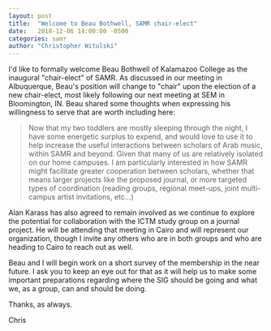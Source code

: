 ```yaml
---
layout: post
title:  "Welcome to Beau Bothwell, SAMR chair-elect"
date:   2018-12-06 14:00:00 -0500
categories: samr
author: "Christopher Witulski"
---
```

I'd like to formally welcome Beau Bothwell of Kalamazoo College as the inaugural "chair-elect" of SAMR. As discussed in our meeting in Albuquerque, Beau's position will change to "chair" upon the election of a new chair-elect, most likely following our next meeting at SEM in Bloomington, IN. Beau shared some thoughts when expressing his willingness to serve that are worth including here:

>Now that my two toddlers are mostly sleeping through the night, I have some energetic surplus to expend, and would love to use it to help increase the useful interactions between scholars of Arab music, within SAMR and beyond. Given that many of us are relatively isolated on our home campuses. I am particularly interested in how SAMR might facilitate greater cooperation between scholars, whether that means larger projects like the proposed journal, or more targeted types of coordination (reading groups, regional meet-ups, joint multi-campus artist invitations, etc…)

Alan Karass has also agreed to remain involved as we continue to explore the potential for collaboration with the ICTM study group on a journal project. He will be attending that meeting in Cairo and will represent our organization, though I invite any others who are in both groups and who are heading to Cairo to reach out as well.

Beau and I will begin work on a short survey of the membership in the near future. I ask you to keep an eye out for that as it will help us to make some important preparations regarding where the SIG should be going and what we, as a group, can and should be doing.

Thanks, as always.

Chris
